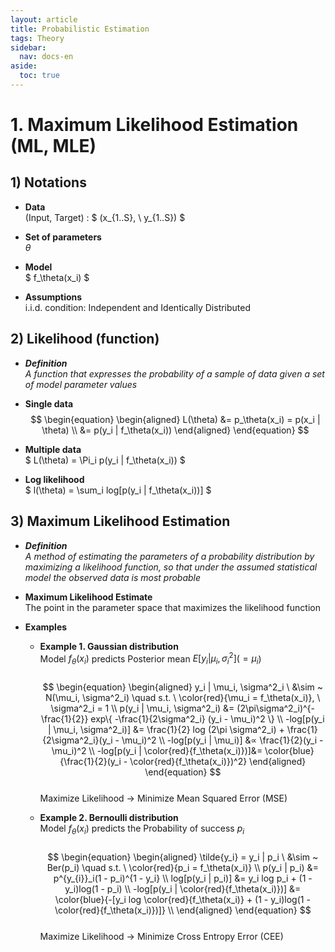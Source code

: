 ```yaml
---
layout: article
title: Probabilistic Estimation
tags: Theory
sidebar:
  nav: docs-en
aside:
  toc: true
---
```


<!--more-->

# 1. Maximum Likelihood Estimation (ML, MLE)
## 1) Notations
- **Data** <br>
(Input, Target) : $ (x_{1..S}, \ y_{1..S}) $

- **Set of parameters** <br>
$\theta$

- **Model** <br>
$ f_\theta(x_i) $

- **Assumptions** <br>
i.i.d. condition: Independent and Identically Distributed


## 2) Likelihood (function)
- ***Definition*** <br>
*A function that expresses the probability of a sample of data given a set of model parameter values*

- **Single data** <br>
$$
\begin{equation}
\begin{aligned}
  L(\theta) &= p_\theta(x_i) = p(x_i | \theta) \\
  &= p(y_i | f_\theta(x_i))
\end{aligned}
\end{equation}
$$

- **Multiple data** <br>
$ L(\theta) = \Pi_i p(y_i | f_\theta(x_i)) $

- **Log likelihood** <br>
$ l(\theta) = \sum_i log[p(y_i | f_\theta(x_i))] $


## 3) Maximum Likelihood Estimation
- ***Definition*** <br>
*A method of estimating the parameters of a probability distribution by maximizing a likelihood function, so that under the assumed statistical model the observed data is most probable*

- **Maximum Likelihood Estimate** <br>
The point in the parameter space that maximizes the likelihood function

- **Examples** <br>
  - **Example 1. Gaussian distribution** <br>
  Model $f_\theta(x_i)$ predicts Posterior mean $E[y_i | \mu_i, \sigma^2_i] (= \mu_i$) <br><br>
  $$
  \begin{equation}
  \begin{aligned}
    y_i | \mu_i, \sigma^2_i \ &\sim ~ N(\mu_i, \sigma^2_i) \quad s.t. \  \color{red}{\mu_i = f_\theta(x_i)}, \ \sigma^2_i = 1 \\
    p(y_i | \mu_i, \sigma^2_i) &= (2\pi\sigma^2_i)^{-\frac{1}{2}} exp\{ -\frac{1}{2\sigma^2_i} (y_i - \mu_i)^2 \} \\
    -log[p(y_i | \mu_i, \sigma^2_i)] &= \frac{1}{2} log (2\pi \sigma^2_i) + \frac{1}{2\sigma^2_i}(y_i - \mu_i)^2 \\
    -log[p(y_i | \mu_i)] &∝ \frac{1}{2}(y_i - \mu_i)^2 \\
    -log[p(y_i | \color{red}{f_\theta(x_i)})]&= \color{blue}{\frac{1}{2}(y_i - \color{red}{f_\theta(x_i)})^2}
  \end{aligned}
  \end{equation}
  $$ <br>
  Maximize Likelihood → Minimize Mean Squared Error (MSE)

  - **Example 2. Bernoulli distribution** <br>
  Model $f_\theta(x_i)$ predicts the Probability of success $p_i$ <br><br>
  $$
  \begin{equation}
  \begin{aligned}
    \tilde{y_i} = y_i | p_i \ &\sim ~ Ber(p_i) \quad s.t. \  \color{red}{p_i = f_\theta(x_i)} \\
    p(y_i | p_i) &= p^{y_{i}}_i(1 - p_i)^{1 - y_i} \\
    log[p(y_i | p_i)] &= y_i log p_i + (1 - y_i)log(1 - p_i) \\
    -log[p(y_i | \color{red}{f_\theta(x_i)})] &= \color{blue}{-[y_i log \color{red}{f_\theta(x_i)} + (1 - y_i)log(1 - \color{red}{f_\theta(x_i)})]} \\
  \end{aligned}
  \end{equation}
  $$ <br>
  Maximize Likelihood → Minimize Cross Entropy Error (CEE)

